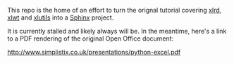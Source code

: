 This repo is the home of an effort to turn the orignal tutorial covering [xlrd][1], [xlwt][2] and [xlutils][3] into a [Sphinx][4] project.

It is currently stalled and likely always will be. In the meantime, here's a link to a PDF rendering of the original Open Office document: 

http://www.simplistix.co.uk/presentations/python-excel.pdf

[1]: https://github.com/python-excel/xlrd
[2]: https://github.com/python-excel/xlwt
[3]: https://github.com/python-excel/xlutils
[4]: http://sphinx-doc.org/

